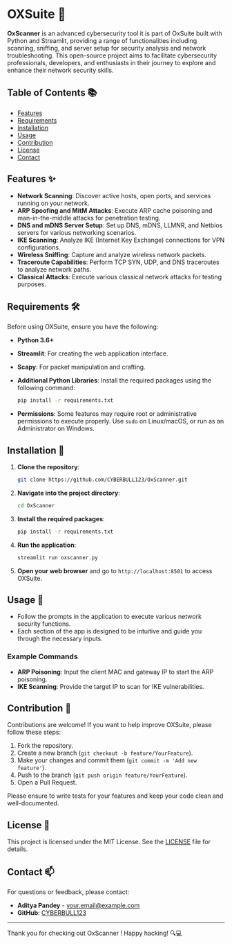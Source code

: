 # OXSuite 🚀

**OxScanner** is an advanced cybersecurity tool it is part of OxSuite built with Python and Streamlit, providing a range of functionalities including scanning, sniffing, and server setup for security analysis and network troubleshooting. This open-source project aims to facilitate cybersecurity professionals, developers, and enthusiasts in their journey to explore and enhance their network security skills.

## Table of Contents 📚

- [Features](#features)
- [Requirements](#requirements)
- [Installation](#installation)
- [Usage](#usage)
- [Contribution](#contribution)
- [License](#license)
- [Contact](#contact)

## Features ✨

- **Network Scanning**: Discover active hosts, open ports, and services running on your network.
- **ARP Spoofing and MitM Attacks**: Execute ARP cache poisoning and man-in-the-middle attacks for penetration testing.
- **DNS and mDNS Server Setup**: Set up DNS, mDNS, LLMNR, and Netbios servers for various networking scenarios.
- **IKE Scanning**: Analyze IKE (Internet Key Exchange) connections for VPN configurations.
- **Wireless Sniffing**: Capture and analyze wireless network packets.
- **Traceroute Capabilities**: Perform TCP SYN, UDP, and DNS traceroutes to analyze network paths.
- **Classical Attacks**: Execute various classical network attacks for testing purposes.

## Requirements 🛠️

Before using OXSuite, ensure you have the following:

- **Python 3.6+**
- **Streamlit**: For creating the web application interface.
- **Scapy**: For packet manipulation and crafting.
- **Additional Python Libraries**: Install the required packages using the following command:
  
  ```bash
  pip install -r requirements.txt
  ```

- **Permissions**: Some features may require root or administrative permissions to execute properly. Use `sudo` on Linux/macOS, or run as an Administrator on Windows.

## Installation 🥳

1. **Clone the repository**:

   ```bash
   git clone https://github.com/CYBERBULL123/OxScanner.git
   ```

2. **Navigate into the project directory**:

   ```bash
   cd OxScanner
   ```

3. **Install the required packages**:

   ```bash
   pip install -r requirements.txt
   ```

4. **Run the application**:

   ```bash
   streamlit run oxscanner.py
   ```

5. **Open your web browser** and go to `http://localhost:8501` to access OXSuite.

## Usage 📖

- Follow the prompts in the application to execute various network security functions.
- Each section of the app is designed to be intuitive and guide you through the necessary inputs.
  
### Example Commands

- **ARP Poisoning**: Input the client MAC and gateway IP to start the ARP poisoning.
- **IKE Scanning**: Provide the target IP to scan for IKE vulnerabilities.

## Contribution 🤝

Contributions are welcome! If you want to help improve OXSuite, please follow these steps:

1. Fork the repository.
2. Create a new branch (`git checkout -b feature/YourFeature`).
3. Make your changes and commit them (`git commit -m 'Add new feature'`).
4. Push to the branch (`git push origin feature/YourFeature`).
5. Open a Pull Request.

Please ensure to write tests for your features and keep your code clean and well-documented.

## License 📜

This project is licensed under the MIT License. See the [LICENSE](LICENSE) file for details.

## Contact 📫

For questions or feedback, please contact:

- **Aditya Pandey** - [your.email@example.com](mailto:opaadi98@gmail.com)
- **GitHub**: [CYBERBULL123](https://github.com/CYBERBULL123)

---

Thank you for checking out OxScanner ! Happy hacking! 🔍💻
```
